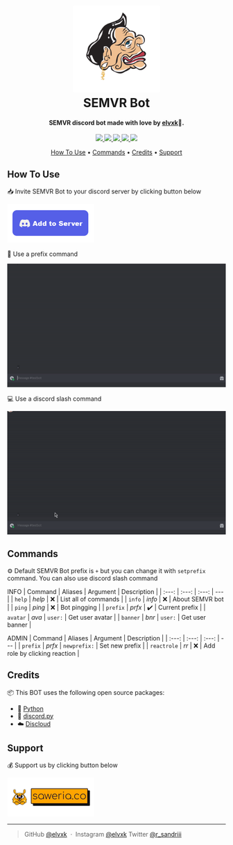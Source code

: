 
<h1 align="center">
  <br>
  <a href="https://github.com/elvxk/semvr/blob/main/README.md"><img src="https://github.com/elvxk/semvr/blob/main/assets/SEMVR.png" alt="SEMVR" width="200"></a>
  <br>
  SEMVR Bot
  <br>
</h1>

<h4 align="center">SEMVR discord bot made with love by <a href="https://instagram.com/elvxk/" target="_blank">elvxk</a>💖.</h4>

<p align="center">
  <a href="https://discord.com/api/oauth2/authorize?client_id=1093155834936164473&permissions=8&scope=bot">
    <img src="https://img.shields.io/badge/Discord-BOT-blue">
  </a>
  
  <a href="https://www.python.org/">
    <img src="https://img.shields.io/badge/Python-3.11-green">
  </a>
  
  <a href="https://pypi.org/project/discord.py/">
    <img src="https://img.shields.io/badge/discord.py-2.2.2-important">
  </a>
  
  <a href="https://discloudbot.com/">
      <img src="https://img.shields.io/badge/Discloud-%E2%98%BC-success">
  </a>
  
  <a href="https://saweria.co/elvxk">
    <img src="https://img.shields.io/badge/$-donate-ff69b4.svg?maxAge=2592000&amp;style=flat">
  </a>
  
</p>

<p align="center">
  <a href="#how-to-use">How To Use</a> •
  <a href="#commands">Commands</a> •
  <a href="#credits">Credits</a> •
  <a href="#support">Support</a>
</p>


## How To Use

📥 Invite SEMVR Bot to your discord server by clicking button below

<a href="https://discord.com/api/oauth2/authorize?client_id=1093155834936164473&permissions=8&scope=bot">
	<img src="https://github.com/elvxk/semvr/blob/main/assets/btn_dc.png">
</a>

🤖 Use a prefix command

![prefix](https://github.com/elvxk/semvr/blob/main/assets/command.gif)

💻 Use a discord slash command

![prefix](https://github.com/elvxk/semvr/blob/main/assets/slash_command.gif)


## Commands

⚙️ Default SEMVR Bot prefix is `+` but you can change it with `setprefix` command. You can also use discord slash command

INFO
| Command  | Aliases | Argument | Description |
| :---: | :---: | :---: | --- | 
| `help` | _help_ | ❌ | List all of commands |
| `info` | _info_ | ❌ | About SEMVR bot |
| `ping` | _ping_ | ❌ | Bot pingging |
| `prefix` | _prfx_ | ✔️ | Current prefix |
| `avatar` | _ava_ | `user:` | Get user avatar |
| `banner` | _bnr_ | `user:` | Get user banner |

ADMIN
| Command  | Aliases | Argument | Description |
| :---: | :---: | :---: | --- | 
| `prefix` | _prfx_ | `newprefix:` | Set new prefix |
| `reactrole` | _rr_ | ❌ | Add role by clicking reaction |


## Credits

📦 This BOT  uses the following open source packages:

- 🐍 [Python](https://www.python.org/)
- 🤖 [discord.py](https://pypi.org/project/discord.py/)
- ☁️ [Discloud](https://discloudbot.com/)


## Support

💰 Support us by clicking button below

<a href="https://saweria.co/elvxk" target="_blank"><img src="https://github.com/elvxk/semvr/blob/main/assets/saweria.png" ></a>


---
> GitHub [@elvxk](https://github.com/elvxk) &nbsp;&middot;&nbsp;
> Instagram [@elvxk](https://instagram.com/elvxk)
> Twitter [@r_sandriii](https://twitter.com/r_sandriii)
